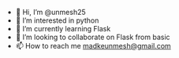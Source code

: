 - 👋 Hi, I’m @unmesh25
- 👀 I’m interested in python 
- 🌱 I’m currently learning Flask
- 💞️ I’m looking to collaborate on Flask from basic
- 📫 How to reach me madkeunmesh@gmail.com

